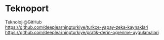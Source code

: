 # Teknoport
Teknoloji@GitHub<br />
https://github.com/deeplearningturkiye/turkce-yapay-zeka-kaynaklari<br />
https://github.com/deeplearningturkiye/pratik-derin-ogrenme-uygulamalari

